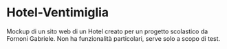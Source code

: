 # Hotel-Ventimiglia
Mockup di un sito web di un Hotel creato per un progetto scolastico da Fornoni Gabriele. Non ha funzionalità particolari, serve solo a scopo di test.

